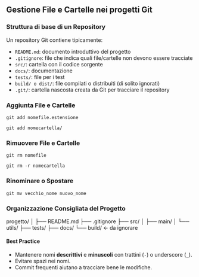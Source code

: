 ## Gestione File e Cartelle nei progetti Git  


### Struttura di base di un Repository  

Un repository Git contiene tipicamente:  
- `README.md`: documento introduttivo del progetto
- `.gitignore`: file che indica quali file/cartelle non devono essere tracciate
- `src/`: cartella con il codice sorgente
- `docs/`: documentazione
- `tests/`: file per i test
- `build/ o dist/`: file compilati o distribuiti (di solito ignorati)
- `.git/`: cartella nascosta creata da Git per tracciare il repository

### Aggiunta File e Cartelle   

```
git add nomefile.estensione
```
```
git add nomecartella/
```

### Rimuovere File e Cartelle
```
git rm nomefile  
```  
```  
git rm -r nomecartella  
```   

### Rinominare o Spostare  
```
git mv vecchio_nome nuovo_nome
```  


### Organizzazione Consigliata del Progetto  
progetto/
│
├── README.md
├── .gitignore
├── src/
│   ├── main/
│   └── utils/
├── tests/
├── docs/
└── build/   ← da ignorare   

#### Best Practice  
- Mantenere nomi **descrittivi** e **minuscoli** con trattini (`-`) o underscore (`_`).
- Evitare spazi nei nomi.
- Commit frequenti aiutano a tracciare bene le modifiche.
